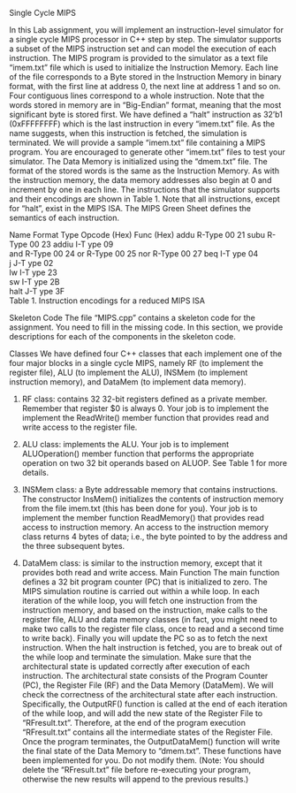 Single Cycle MIPS

In this Lab assignment, you will implement an instruction-level simulator for a single cycle MIPS processor in C++ step by step. The simulator supports a subset of the MIPS instruction set and can model the execution of each instruction.
The MIPS program is provided to the simulator as a text file “imem.txt” file which is used to initialize the Instruction Memory. Each line of the file corresponds to a Byte stored in the Instruction Memory in binary format, with the first line at address 0, the next line at address 1 and so on. Four contiguous lines correspond to a whole instruction. Note that the words stored in memory are in “Big-Endian” format, meaning that the most significant byte is stored first.
We have defined a “halt” instruction as 32’b1 (0xFFFFFFFF) which is the last instruction in every “imem.txt” file. As the name suggests, when this instruction is fetched, the simulation is terminated. We will provide a sample “imem.txt” file containing a MIPS program. You are encouraged to generate other “imem.txt” files to test your simulator.
The Data Memory is initialized using the “dmem.txt” file. The format of the stored words is the same as the Instruction Memory. As with the instruction memory, the data memory addresses also begin at 0 and increment by one in each line.
The instructions that the simulator supports and their encodings are shown in Table 1. Note that all instructions, except for “halt”, exist in the MIPS ISA. The MIPS Green Sheet defines the semantics of each instruction.

Name	Format Type	Opcode (Hex)		Func (Hex)
addu	R-Type	00	21
subu	R-Type	00	23
addiu	I-T ype	09	
and	R-Type	00	24
or	R-Type	00	25
nor	R-Type	00	27
beq	I-T ype	04	
j	J-T ype	02	
lw	I-T ype	23	
sw	I-T ype	2B	
halt	J-T ype	3F	
Table 1. Instruction encodings for a reduced MIPS ISA

Skeleton Code
The file “MIPS.cpp” contains a skeleton code for the assignment. You need to fill in the missing code. In this section, we provide descriptions for each of the components in the skeleton code.

Classes
We have defined four C++ classes that each implement one of the four major blocks in a single cycle MIPS, namely RF (to implement the register file), ALU (to implement the ALU), INSMem (to implement instruction memory), and DataMem (to implement data memory).

1.	RF class: 
contains 32 32-bit registers defined as a private member. Remember that register $0 is always 0. Your job is to implement the implement the ReadWrite() member function that provides read and write access to the register file.

2.	ALU class: 
implements the ALU. Your job is to implement ALUOperation() member function that performs the appropriate operation on two 32 bit operands based on ALUOP. See Table 1 for more details.

3.	INSMem class: 
a Byte addressable memory that contains instructions. The constructor InsMem() initializes the contents of instruction memory from the file imem.txt (this has been done for you). Your job is to implement the member function ReadMemory() that provides read access to instruction memory. An access to the instruction memory class returns 4 bytes of data; i.e., the byte pointed to by the address and the three subsequent bytes.

4.	DataMem class: 
is similar to the instruction memory, except that it provides both read and write access.
Main Function
The main function defines a 32 bit program counter (PC) that is initialized to zero. The MIPS simulation routine is carried out within a while loop. In each iteration of the while loop, you will fetch one instruction from the instruction memory, and based on the instruction, make calls to the register file, ALU and data memory classes (in fact, you might need to make two calls to the register file class, once to read and a second time to write back). Finally you will update the PC so as to fetch the next instruction. When the halt instruction is fetched, you are to break out of the while loop and terminate the simulation.
Make sure that the architectural state is updated correctly after execution of each instruction. The architectural state consists of the Program Counter (PC), the Register File (RF) and the Data Memory (DataMem). We will check the correctness of the architectural state after each instruction.
Specifically, the OutputRF() function is called at the end of each iteration of the while loop, and will add the new state of the Register File to “RFresult.txt”. Therefore, at the end of the program execution “RFresult.txt” contains all the intermediate states of the Register File. Once the program terminates, the OutputDataMem() function will write the final state of the Data Memory to “dmem.txt”. These functions have been implemented for you. Do not modify them.
(Note: You should delete the “RFresult.txt” file before re-executing your program, otherwise the new results will append to the previous results.)
